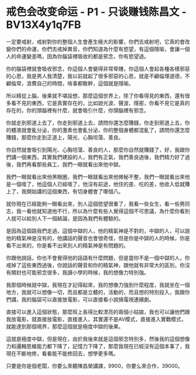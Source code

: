 # 戒色会改变命运 - P1 - 只谈赚钱陈昌文 - BV13X4y1q7FB

一定要戒射，戒射對你的整個人生會產生極大的影響，你們去戒射吧，它真的會改變你們的命運，你們去戒掉異音，你們知道為什麼有慾望，有這個隱喻，會讓一個人的命運變差嗎，因為你腦袋裡吸收的都是邪念，你有慾望過。

你的腦袋裡就會吸收邪念，你這個人會變得非常卑賤，你這個人會起各種各樣邪惡的心思，我是男人我清楚，我以前就起了很多邪惡的心思，就是不顧倫理道德，不顧倫常，浪費自己的時間，啥事都敢幹，這個就是隱喻。

所以精從上腦，後果就不堪設想，那麼這個世界上，除了你看得見的東西，還有很多看不見的東西，它是真實存在的，比如說光波、聲波、隱密，你看不見它是真的存在的，你的頭腦裡有什麼，就會吸引什麼，你頭腦裡有邪念。

你就走到邪道上去了，你走到邪道上去，請問你還怎麼賺錢，你走到邪道上去，你的體液就會亂分泌，你的激素也會亂分泌，你的整個身體都混亂了，請問你還怎麼賺錢，那麼你走到正道上，陽光、心胸坦蕩、善良。

你自然就會吸引到陽光、心胸坦蕩、善良的人，那麼你自然就賺錢了，好，我跟你們講一個東西，其實我們建設的人，我們有正氣，我們善良過後，我們精力好了過後，我們再看那些員工，我們一眼就看出來他中獄。

我們一眼就看出來他黑眼圈，我們一眼就看出來他微秘不整，我們一眼就看出來他是一個噎了，他這個人已經噎了，他沒有前途，他住的差、吃的差，他收入低就賺上了，我開始講的這個東西，有切身體會了哪個八。

就你現在已經能夠一眼看出來，別人這個慾望很重了，我看一些女生，看一些男同志，我一看他就知道他不行，所以為什麼有些人覺得這個不可思議，為什麼你看別人就可以給別人下一個結論，是因為我們有體驗的。

是因為這個路我們走過，這個中獄的人，他的精氣神是不對的，中獄的人，可以說他的精氣神是沒有的，他講話的聲音也會很奇怪，但是你是中獄的人的時候，你是看不出來的，你是看不出來別人的精氣神是有問題的。

你跟他說話，你也不會覺得他的話語有什麼問題，但是當你不是一個中獄的人，你戒掉了這些東西過後，你說話的聲音和你的精氣神，跟他就有非常大的區別，你沒有開封也可能邪念很多，我讀小學的時候，我的想像力特別強。

我那個時候就中獄，我現在才記得起來，我的想像力強到什麼程度，我就坐在一個地方，我就可以想像一切，而且都是立體的，活動的，而且想的特別投入，我跟你們講，我的腦袋可以直接放電影，可以直接看小說搞電視連續劇。

直接可以進入這個狀態，那麼班上長得比較漂亮的兩個小姑娘，我也可以讓他們跟我放電影，就直接放電影，直接進入，其實還不是AV模式，直接進入實戰模式，就能達到那個境界，那麼這個就是極度中獄的後果。

這就是極度中獄，但是現在，由於我後來就是這個邪念特別多，然後我的這個想像力和邏輯思維能力都下降了，記憶力下降了，那麼我現在已經沒有這個本事了，我現在不斷地修，看看能不能修回去，想學更多嗎。

只要是你是個老闆，你要么來聽陳昌榮講課，9900，你要么來合作，39000。